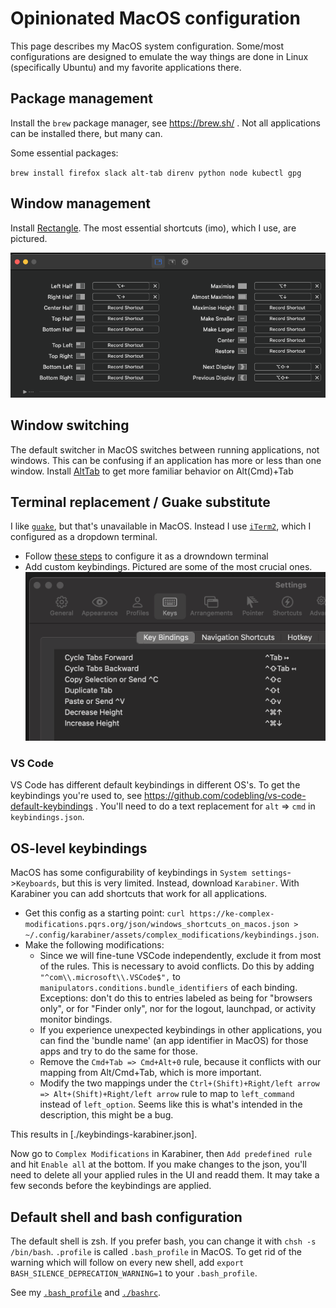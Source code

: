 # Opinionated MacOS configuration

This page describes my MacOS system configuration. Some/most configurations are designed to emulate the way things are done in Linux (specifically Ubuntu) and my favorite applications there. 

## Package management

Install the `brew` package manager, see https://brew.sh/ . Not all applications can be installed there, but many can. 

Some essential packages: 

`brew install firefox slack alt-tab direnv python node kubectl gpg`

## Window management

Install [Rectangle](https://rectangleapp.com/). The most essential shortcuts (imo), which I use, are pictured. 

![](./rectangle-keybindings.png)

## Window switching

The default switcher in MacOS switches between running applications, not windows. This can be confusing if an application has more or less than one window. Install [AltTab](https://alt-tab-macos.netlify.app/) to get more familiar behavior on Alt(Cmd)+Tab

## Terminal replacement / Guake substitute

I like [`guake`](https://github.com/Guake/guake), but that's unavailable in MacOS. Instead I use [`iTerm2`](https://iterm2.com/), which I configured as a dropdown terminal. 
 - Follow [these steps](https://dev.to/vikbert/drop-down-iterm2-in-macos-2od) to configure it as a drowndown terminal
 - Add custom keybindings. Pictured are some of the most crucial ones. ![image](./terminal-keybindings.png) 

### VS Code 

VS Code has different default keybindings in different OS's. To get the keybindings you're used to, see https://github.com/codebling/vs-code-default-keybindings . 
You'll need to do a text replacement for `alt` => `cmd` in `keybindings.json`. 

## OS-level keybindings

MacOS has some configurability of keybindings in `System settings`->`Keyboards`, but this is very limited. Instead, download `Karabiner`. With Karabiner you can add shortcuts that work for all applications. 

 - Get this config as a starting point: `curl https://ke-complex-modifications.pqrs.org/json/windows_shortcuts_on_macos.json > ~/.config/karabiner/assets/complex_modifications/keybindings.json`. 
 - Make the following modifications: 
   - Since we will fine-tune VSCode independently, exclude it from most of the rules. This is necessary to avoid conflicts. Do this by adding `"^com\\.microsoft\\.VSCode$",` to `manipulators.conditions.bundle_identifiers` of each binding. Exceptions: don't do this to entries labeled as being for "browsers only", or for "Finder only", nor for the logout, launchpad, or activity monitor bindings. 
   - If you experience unexpected keybindings in other applications, you can find the 'bundle name' (an app identifier in MacOS) for those apps and try to do the same for those.  
   - Remove the `Cmd+Tab => Cmd+Alt+0` rule, because it conflicts with our mapping from Alt/Cmd+Tab, which is more important. 
   - Modify the two mappings under the `Ctrl+(Shift)+Right/left arrow => Alt+(Shift)+Right/left arrow` rule to map to `left_command` instead of `left_option`. Seems like this is what's intended in the description, this might be a bug. 

This results in [./keybindings-karabiner.json]. 

Now go to `Complex Modifications` in Karabiner, then `Add predefined rule` and hit `Enable all` at the bottom. If you make changes to the json, you'll need to delete all your applied rules in the UI and readd them. It may take a few seconds before the keybindings are applied. 

## Default shell and bash configuration

The default shell is zsh. If you prefer bash, you can change it with `chsh -s /bin/bash`. `.profile` is called `.bash_profile` in MacOS. To get rid of the warning which will follow on every new shell, add `export BASH_SILENCE_DEPRECATION_WARNING=1` to your `.bash_profile`. 

See my [`.bash_profile`](./.bash_profile) and [`./bashrc`](./bashrc). 
